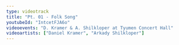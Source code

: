 ```yaml
---
type: videotrack
title: "Pt. 01 - Folk Song"
youtubeId: "IntcetFJA6o"
videoevents: "D. Kramer & A. Shilkloper at Tyumen Concert Hall"
videoartists: ["Daniel Kramer", "Arkady Shilkloper"]
---
```

